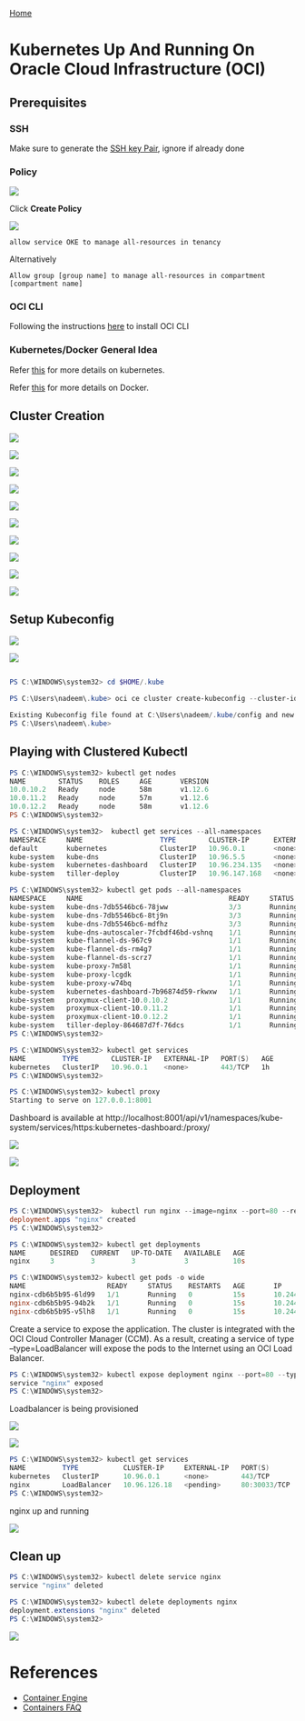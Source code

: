 [Home](../README.md)

# Kubernetes Up And Running On Oracle Cloud Infrastructure (OCI)

## Prerequisites

### SSH

Make sure to generate the [SSH key Pair](GeneratingSshKey.md), ignore if already done

### Policy 

![](../resources/k8s-click-policies.png)

Click **Create Policy**

![](../resources/k8s-create-policy.png)

```
allow service OKE to manage all-resources in tenancy

```
Alternatively
```
Allow group [group name] to manage all-resources in compartment [compartment name]

```

### OCI CLI

Following the instructions [here](OciCliUpAndRunningOnWindows.md) to install OCI CLI


### Kubernetes/Docker General Idea

Refer [this](https://github.com/enabling-cloud/kubernetes-learning) for more details on kubernetes.

Refer [this](https://github.com/enabling-cloud/docker-learning) for more details on Docker.


## Cluster Creation

![](../resources/k8s-navigate-to-oke.png)

![](../resources/k8s-click-create-cluster.png)

![](../resources/k8s-cluster-name.png)


![](../resources/k8s-vcn-confirm.png)

![](../resources/k8s-node-pool-confirm.png)

![](../resources/k8s-add-aon.png)

![](../resources/k8s-cluster-creation-details.png)

![](../resources/k8s-cluster-creating.png)

![](../resources/k8s-cluster-created.png)

![](../resources/k8s-getting-started.png)


## Setup Kubeconfig


![](../resources/k8s-click-access-kubeconfig.png)


![](../resources/k8s-kubeconfig-details.png)

```Powershell

PS C:\WINDOWS\system32> cd $HOME/.kube

PS C:\Users\nadeem\.kube> oci ce cluster create-kubeconfig --cluster-id ocid1.cluster.oc1.eu-frankfurt-1.aaaaaaaaafswimjrmfstoylgme2dczbymy3wezlbgi4tombtgctgkylggztg --file $HOME/.kube/config --region eu-frankfurt-1

Existing Kubeconfig file found at C:\Users\nadeem/.kube/config and new config merged into it
PS C:\Users\nadeem\.kube>
```

## Playing with Clustered Kubectl


```Powershell
PS C:\WINDOWS\system32> kubectl get nodes
NAME        STATUS    ROLES     AGE       VERSION
10.0.10.2   Ready     node      58m       v1.12.6
10.0.11.2   Ready     node      57m       v1.12.6
10.0.12.2   Ready     node      58m       v1.12.6
PS C:\WINDOWS\system32>

```


```Powershell
PS C:\WINDOWS\system32>  kubectl get services --all-namespaces
NAMESPACE     NAME                   TYPE        CLUSTER-IP      EXTERNAL-IP   PORT(S)         AGE
default       kubernetes             ClusterIP   10.96.0.1       <none>        443/TCP         1h
kube-system   kube-dns               ClusterIP   10.96.5.5       <none>        53/UDP,53/TCP   1h
kube-system   kubernetes-dashboard   ClusterIP   10.96.234.135   <none>        443/TCP         1h
kube-system   tiller-deploy          ClusterIP   10.96.147.168   <none>        44134/TCP       1h

```


```Powershell
PS C:\WINDOWS\system32> kubectl get pods --all-namespaces
NAMESPACE     NAME                                    READY     STATUS    RESTARTS   AGE
kube-system   kube-dns-7db5546bc6-78jww               3/3       Running   0          57m
kube-system   kube-dns-7db5546bc6-8tj9n               3/3       Running   0          58m
kube-system   kube-dns-7db5546bc6-mdfhz               3/3       Running   0          1h
kube-system   kube-dns-autoscaler-7fcbdf46bd-vshnq    1/1       Running   0          1h
kube-system   kube-flannel-ds-967c9                   1/1       Running   1          58m
kube-system   kube-flannel-ds-rm4g7                   1/1       Running   1          58m
kube-system   kube-flannel-ds-scrz7                   1/1       Running   1          57m
kube-system   kube-proxy-7m58l                        1/1       Running   0          58m
kube-system   kube-proxy-lcgdk                        1/1       Running   0          58m
kube-system   kube-proxy-w74bq                        1/1       Running   0          57m
kube-system   kubernetes-dashboard-7b96874d59-rkwxw   1/1       Running   0          1h
kube-system   proxymux-client-10.0.10.2               1/1       Running   0          58m
kube-system   proxymux-client-10.0.11.2               1/1       Running   0          57m
kube-system   proxymux-client-10.0.12.2               1/1       Running   0          58m
kube-system   tiller-deploy-864687d7f-76dcs           1/1       Running   0          1h
PS C:\WINDOWS\system32>

```


```Powershell
PS C:\WINDOWS\system32> kubectl get services
NAME         TYPE        CLUSTER-IP   EXTERNAL-IP   PORT(S)   AGE
kubernetes   ClusterIP   10.96.0.1    <none>        443/TCP   1h
PS C:\WINDOWS\system32>

```


```Powershell
PS C:\WINDOWS\system32> kubectl proxy
Starting to serve on 127.0.0.1:8001
```
Dashboard is available at http://localhost:8001/api/v1/namespaces/kube-system/services/https:kubernetes-dashboard:/proxy/


![](../resources/k8s-dashboard-login.png)

![](../resources/k8s-dashboard.png)



## Deployment

```Powershell
PS C:\WINDOWS\system32>  kubectl run nginx --image=nginx --port=80 --replicas=3
deployment.apps "nginx" created
PS C:\WINDOWS\system32>

```


```Powershell
PS C:\WINDOWS\system32> kubectl get deployments
NAME      DESIRED   CURRENT   UP-TO-DATE   AVAILABLE   AGE
nginx     3         3         3            3           10s

```



```Powershell
PS C:\WINDOWS\system32> kubectl get pods -o wide
NAME                    READY     STATUS    RESTARTS   AGE       IP           NODE
nginx-cdb6b5b95-6ld99   1/1       Running   0          15s       10.244.0.6   10.0.10.2
nginx-cdb6b5b95-94b2k   1/1       Running   0          15s       10.244.1.4   10.0.12.2
nginx-cdb6b5b95-v5lh8   1/1       Running   0          15s       10.244.2.2   10.0.11.2

```

Create a service to expose the application. The cluster is integrated with the OCI Cloud Controller Manager (CCM). As a result, creating a service of type –type=LoadBalancer will expose the pods to the Internet using an OCI Load Balancer.

```Powershell
PS C:\WINDOWS\system32> kubectl expose deployment nginx --port=80 --type=LoadBalancer
service "nginx" exposed
PS C:\WINDOWS\system32>

```

Loadbalancer is being provisioned

![](../resources/k8s-lb-being-created.png)

![](../resources/k8s-lb-created.png)



```Powershell
PS C:\WINDOWS\system32> kubectl get services
NAME         TYPE           CLUSTER-IP     EXTERNAL-IP   PORT(S)        AGE
kubernetes   ClusterIP      10.96.0.1      <none>        443/TCP        1h
nginx        LoadBalancer   10.96.126.18   <pending>     80:30033/TCP   12s
PS C:\WINDOWS\system32>


```

nginx up and running

![](../resources/k8s-ngix-running.png)





## Clean up

```Powershell
PS C:\WINDOWS\system32> kubectl delete service nginx
service "nginx" deleted

```


```Powershell
PS C:\WINDOWS\system32> kubectl delete deployments nginx
deployment.extensions "nginx" deleted
PS C:\WINDOWS\system32>

```

![](../resources/k8s-lb-being-deleted.png)


# References
* [Container Engine](https://docs.cloud.oracle.com/iaas/Content/ContEng/Concepts/contengoverview.htm)
* [Containers FAQ](https://cloud.oracle.com/containers/faq)

